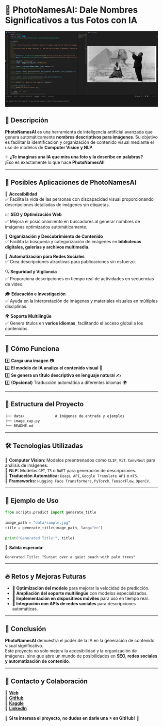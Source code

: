 # **📸 PhotoNamesAI: Dale Nombres Significativos a tus Fotos con IA**  

<p align="center">
  <img src="./PhotoNamesAI.jpg" alt="PhotoNamesAI">
</p> 

## 🧠 **Descripción**  

**PhotoNamesAI** es una herramienta de inteligencia artificial avanzada que genera automáticamente **nombres descriptivos para imágenes**. Su objetivo es facilitar la identificación y organización de contenido visual mediante el uso de modelos de **Computer Vision y NLP**.  

✨ **¿Te imaginas una IA que mira una foto y la describe en palabras?**  
¡Eso es exactamente lo que hace **PhotoNamesAI**!  

---

## 🎯 **Posibles Aplicaciones de PhotoNamesAI**  

🚀 **Accesibilidad**  
✅ Facilita la vida de las personas con discapacidad visual proporcionando descripciones detalladas de imágenes sin etiquetas.  

📈 **SEO y Optimización Web**  
✅ Mejora el posicionamiento en buscadores al generar nombres de imágenes optimizados automáticamente.  

📂 **Organización y Descubrimiento de Contenido**  
✅ Facilita la búsqueda y categorización de imágenes en **bibliotecas digitales, galerías y archivos multimedia**.  

📲 **Automatización para Redes Sociales**  
✅ Crea descripciones atractivas para publicaciones sin esfuerzo.  

🔍 **Seguridad y Vigilancia**  
✅ Proporciona descripciones en tiempo real de actividades en secuencias de video.  

🎓 **Educación e Investigación**  
✅ Ayuda en la interpretación de imágenes y materiales visuales en múltiples disciplinas.  

🌍 **Soporte Multilingüe**  
✅ Genera títulos en **varios idiomas**, facilitando el acceso global a los contenidos.  

---

## 🚀 **Cómo Funciona**  

1️⃣ **Carga una imagen** 📷  
2️⃣ **El modelo de IA analiza el contenido visual** 🧐  
3️⃣ **Se genera un título descriptivo en lenguaje natural** ✍️  
4️⃣ **(Opcional)** Traducción automática a diferentes idiomas 🌍  

---

## 📂 **Estructura del Proyecto**  

```
├── data/              # Imágenes de entrada y ejemplos
├── image_cap.py      
└── README.md
```

---

## 🛠 **Tecnologías Utilizadas**  

🔹 **Computer Vision:** Modelos preentrenados como `CLIP`, `ViT`, `ConvNext` para análisis de imágenes.  
🔹 **NLP:** Modelos `GPT`, `T5` o `BART` para generación de descripciones.  
🔹 **Traducción Automática:** `DeepL API`, `Google Translate API` o `mT5`.  
🔹 **Frameworks:** `Hugging Face Transformers`, `PyTorch`, `TensorFlow`, `OpenCV`.  

---

## 🎯 **Ejemplo de Uso**  

```python
from scripts.predict import generate_title

image_path = "data/sample.jpg"
title = generate_title(image_path, lang="en")

print("Generated Title:", title)
```

📌 **Salida esperada:**  
```
Generated Title: "Sunset over a quiet beach with palm trees"
```

---

## 🔥 **Retos y Mejoras Futuras**  

- 📌 **Optimización del modelo** para mejorar la velocidad de predicción.  
- 📌 **Ampliación del soporte multilingüe** con modelos especializados.  
- 📌 **Implementación en dispositivos móviles** para uso en tiempo real.  
- 📌 **Integración con APIs de redes sociales** para descripciones automáticas.  

---

## 🏁 **Conclusión**  

**PhotoNamesAI** demuestra el poder de la IA en la generación de contenido visual significativo.  
Este proyecto no solo mejora la accesibilidad y la organización de imágenes, sino que abre un mundo de posibilidades en **SEO, redes sociales y automatización de contenido**.  

---

## 📌 **Contacto y Colaboración**  

🔹 **[Web](https://pdroruiz.com/)**  
🔹 **[GitHub](https://github.com/pdro-ruiz)**  
🔹 **[Kaggle](https://www.kaggle.com/pdroruiz)**  
🔹 **[LinkedIn](https://www.linkedin.com/in/)**  

📢 **Si te interesa el proyecto, no dudes en darle una ⭐ en GitHub!** 🚀  
